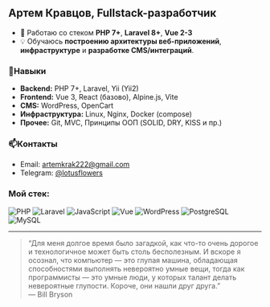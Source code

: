 ## Артем Кравцов, Fullstack-разработчик

- 🎯 Работаю со стеком **PHP 7+**, **Laravel 8+**, **Vue 2-3**
- 💡 Обучаюсь **построению архитектуры веб-приложений**, **инфраструктуре** и **разработке CMS/интеграций**.

### 🧠Навыки
- **Backend:** PHP 7+, Laravel, Yii (Yii2)
- **Frontend:** Vue 3, React (базово), Alpine.js, Vite
- **CMS:** WordPress, OpenCart
- **Инфраструктура:** Linux, Nginx, Docker (compose)  
- **Прочее:** Git, MVC, Принципы ООП (SOLID, DRY, KISS и пр.)

### 📫Контакты
- Email: [artemkrak222@gmail.com](mailto:artemkrak222@gmail.com)
- Telegram: [@lotusflowers](https://t.me/lotusesflower)

### Мой стек:
![PHP](https://skillicons.dev/icons?i=php)
![Laravel](https://skillicons.dev/icons?i=laravel)
![JavaScript](https://skillicons.dev/icons?i=js)
![Vue](https://skillicons.dev/icons?i=vue)
![WordPress](https://skillicons.dev/icons?i=wordpress)
![PostgreSQL](https://skillicons.dev/icons?i=postgres)
![MySQL](https://skillicons.dev/icons?i=mysql)

---
> “Для меня долгое время было загадкой, как что-то очень дорогое и технологичное может быть столь бесполезным. И вскоре я осознал, что компьютер — это глупая машина, обладающая способностями выполнять невероятно умные вещи, тогда как программисты — это умные люди, у которых талант делать невероятные глупости. Короче, они нашли друг друга.”<br>
> — Bill Bryson
